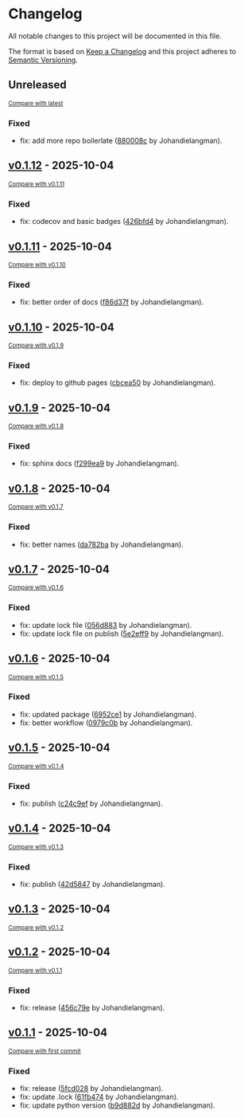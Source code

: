 # Changelog

All notable changes to this project will be documented in this file.

The format is based on [Keep a Changelog](http://keepachangelog.com/en/1.0.0/)
and this project adheres to [Semantic Versioning](http://semver.org/spec/v2.0.0.html).

<!-- insertion marker -->
## Unreleased

<small>[Compare with latest](https://github.com/Johandielangman/wolpie/compare/v0.1.12...HEAD)</small>

### Fixed

- fix: add more repo boilerlate ([880008c](https://github.com/Johandielangman/wolpie/commit/880008cab149bab7ead818a83897c228fd8ea857) by Johandielangman).

<!-- insertion marker -->
## [v0.1.12](https://github.com/Johandielangman/wolpie/releases/tag/v0.1.12) - 2025-10-04

<small>[Compare with v0.1.11](https://github.com/Johandielangman/wolpie/compare/v0.1.11...v0.1.12)</small>

### Fixed

- fix: codecov and basic badges ([426bfd4](https://github.com/Johandielangman/wolpie/commit/426bfd40a3afcd6b1309dde35b0eb2303bf2fdd5) by Johandielangman).

## [v0.1.11](https://github.com/Johandielangman/wolpie/releases/tag/v0.1.11) - 2025-10-04

<small>[Compare with v0.1.10](https://github.com/Johandielangman/wolpie/compare/v0.1.10...v0.1.11)</small>

### Fixed

- fix: better order of docs ([f86d37f](https://github.com/Johandielangman/wolpie/commit/f86d37f9852c8d9830c6e3073c3330f7126dbebe) by Johandielangman).

## [v0.1.10](https://github.com/Johandielangman/wolpie/releases/tag/v0.1.10) - 2025-10-04

<small>[Compare with v0.1.9](https://github.com/Johandielangman/wolpie/compare/v0.1.9...v0.1.10)</small>

### Fixed

- fix: deploy to github pages ([cbcea50](https://github.com/Johandielangman/wolpie/commit/cbcea50c99800a0387d4b6bfc49101a2770b26b1) by Johandielangman).

## [v0.1.9](https://github.com/Johandielangman/wolpie/releases/tag/v0.1.9) - 2025-10-04

<small>[Compare with v0.1.8](https://github.com/Johandielangman/wolpie/compare/v0.1.8...v0.1.9)</small>

### Fixed

- fix: sphinx docs ([f299ea9](https://github.com/Johandielangman/wolpie/commit/f299ea94fc817ae00d0001afbf442d5b0b99de34) by Johandielangman).

## [v0.1.8](https://github.com/Johandielangman/wolpie/releases/tag/v0.1.8) - 2025-10-04

<small>[Compare with v0.1.7](https://github.com/Johandielangman/wolpie/compare/v0.1.7...v0.1.8)</small>

### Fixed

- fix: better names ([da782ba](https://github.com/Johandielangman/wolpie/commit/da782ba32e05df021fae2b8cc715b28ef1160188) by Johandielangman).

## [v0.1.7](https://github.com/Johandielangman/wolpie/releases/tag/v0.1.7) - 2025-10-04

<small>[Compare with v0.1.6](https://github.com/Johandielangman/wolpie/compare/v0.1.6...v0.1.7)</small>

### Fixed

- fix: update lock file ([056d883](https://github.com/Johandielangman/wolpie/commit/056d883d1cdf700cbf552d9c6e3859bbb0d18fac) by Johandielangman).
- fix: update lock file on publish ([5e2eff9](https://github.com/Johandielangman/wolpie/commit/5e2eff9d50d897180a72128c70da7dc328e0b70c) by Johandielangman).

## [v0.1.6](https://github.com/Johandielangman/wolpie/releases/tag/v0.1.6) - 2025-10-04

<small>[Compare with v0.1.5](https://github.com/Johandielangman/wolpie/compare/v0.1.5...v0.1.6)</small>

### Fixed

- fix: updated package ([6952ce1](https://github.com/Johandielangman/wolpie/commit/6952ce16cb463c01653bd0b6738244cf23433c32) by Johandielangman).
- fix: better workflow ([0979c0b](https://github.com/Johandielangman/wolpie/commit/0979c0b687dfc654b36eb1c396c7ee77f2f88794) by Johandielangman).

## [v0.1.5](https://github.com/Johandielangman/wolpie/releases/tag/v0.1.5) - 2025-10-04

<small>[Compare with v0.1.4](https://github.com/Johandielangman/wolpie/compare/v0.1.4...v0.1.5)</small>

### Fixed

- fix: publish ([c24c9ef](https://github.com/Johandielangman/wolpie/commit/c24c9efef470134a091fa3f78e12249154fb32f9) by Johandielangman).

## [v0.1.4](https://github.com/Johandielangman/wolpie/releases/tag/v0.1.4) - 2025-10-04

<small>[Compare with v0.1.3](https://github.com/Johandielangman/wolpie/compare/v0.1.3...v0.1.4)</small>

### Fixed

- fix: publish ([42d5847](https://github.com/Johandielangman/wolpie/commit/42d5847916284b58afcc638c62f08371fd310308) by Johandielangman).

## [v0.1.3](https://github.com/Johandielangman/wolpie/releases/tag/v0.1.3) - 2025-10-04

<small>[Compare with v0.1.2](https://github.com/Johandielangman/wolpie/compare/v0.1.2...v0.1.3)</small>

## [v0.1.2](https://github.com/Johandielangman/wolpie/releases/tag/v0.1.2) - 2025-10-04

<small>[Compare with v0.1.1](https://github.com/Johandielangman/wolpie/compare/v0.1.1...v0.1.2)</small>

### Fixed

- fix: release ([456c79e](https://github.com/Johandielangman/wolpie/commit/456c79e0efdaf627b6468a4c3941965f8e65169c) by Johandielangman).

## [v0.1.1](https://github.com/Johandielangman/wolpie/releases/tag/v0.1.1) - 2025-10-04

<small>[Compare with first commit](https://github.com/Johandielangman/wolpie/compare/8ae66ef742471652e8a49c3fe236e0ac14f174c4...v0.1.1)</small>

### Fixed

- fix: release ([5fcd028](https://github.com/Johandielangman/wolpie/commit/5fcd028bbfa867c2640dcf0582f8bdbf1b31c205) by Johandielangman).
- fix: update .lock ([61fb474](https://github.com/Johandielangman/wolpie/commit/61fb474c109cb744260f2601aeafee98a5f62d2c) by Johandielangman).
- fix: update python version ([b9d882d](https://github.com/Johandielangman/wolpie/commit/b9d882dc1b6b7538799034bf7ecb372c9abdd974) by Johandielangman).

